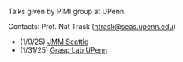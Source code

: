 Talks given by PIMI group at UPenn.

Contacts:
Prof. Nat Trask (ntrask@seas.upenn.edu)

- (1/9/25) [JMM Seattle](https://github.com/natrask/PIMI-sharedTalks/blob/main/Slides/jmm2025.pptx)
- (1/31/25) [Grasp Lab UPenn](https://github.com/natrask/PIMI-sharedTalks/blob/main/Slides/grasp.pptx)
